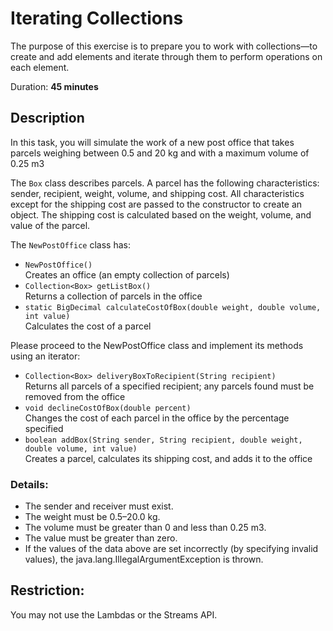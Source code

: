 # Iterating Collections
 
The purpose of this exercise is to prepare you to work with collections—to create and add elements and iterate through   them to perform operations on each element.

Duration: **45 minutes**

## Description

In this task, you will simulate the work of a new post office that takes parcels weighing between 0.5 and 20 kg and with a maximum volume of 0.25 m3

The `Box` class describes parcels. A parcel has the following characteristics: sender, recipient, weight, volume, and shipping cost. All characteristics except for the shipping cost are passed to the constructor to create an object. The shipping cost is calculated based on the weight, volume, and value of the parcel.

The `NewPostOffice` class has:
- `NewPostOffice()`  
   Creates an office (an empty collection of parcels)
- `Collection<Box> getListBox()`  
   Returns a collection of parcels in the office
- `static BigDecimal calculateCostOfBox(double weight, double volume, int value)`  
   Calculates the cost of a parcel

Please proceed to the NewPostOffice class and implement its methods using an iterator:
- `Collection<Box> deliveryBoxToRecipient(String recipient)`  
   Returns all parcels of a specified recipient; any parcels found must be removed from the office
- `void declineCostOfBox(double percent)`  
   Changes the cost of each parcel in the office by the percentage specified
- `boolean addBox(String sender, String recipient, double weight, double volume, int value)`   
   Creates a parcel, calculates its shipping cost, and adds it to the office

### Details:

* The sender and receiver must exist.
* The weight must be 0.5–20.0 kg.
* The volume must be greater than 0 and less than 0.25 m3.
* The value must be greater than zero.
* If the values of the data above are set incorrectly (by specifying invalid values), the java.lang.IllegalArgumentException is thrown.

## Restriction:
You may not use the Lambdas or the Streams API.

